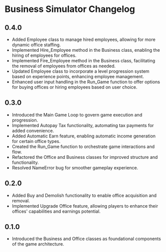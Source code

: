 # Business Simulator Changelog

## 0.4.0
- Added Employee class to manage hired employees, allowing for more dynamic office staffing.
- Implemented Hire_Employee method in the Business class, enabling the hiring of employees for offices.
- Implemented Fire_Employee method in the Business class, facilitating the removal of employees from offices as needed.
- Updated Employee class to incorporate a level progression system based on experience points, enhancing employee management.
- Enhanced user input handling in the Run_Game function to offer options for buying offices or hiring employees based on user choice.

## 0.3.0
- Introduced the Main Game Loop to govern game execution and progression.
- Implemented Autopay Tax functionality, automating tax payments for added convenience.
- Added Automatic Earn feature, enabling automatic income generation for certain office types.
- Created the Run_Game function to orchestrate game interactions and flow.
- Refactored the Office and Business classes for improved structure and functionality.
- Resolved NameError bug for smoother gameplay experience.

## 0.2.0
- Added Buy and Demolish functionality to enable office acquisition and removal.
- Implemented Upgrade Office feature, allowing players to enhance their offices' capabilities and earnings potential.

## 0.1.0
- Introduced the Business and Office classes as foundational components of the game architecture.